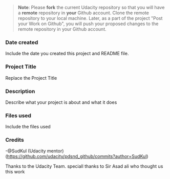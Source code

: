 >**Note**: Please **fork** the current Udacity repository so that you will have a **remote** repository in **your** Github account. Clone the remote repository to your local machine. Later, as a part of the project "Post your Work on Github", you will push your proposed changes to the remote repository in your Github account.

### Date created
Include the date you created this project and README file.

### Project Title
Replace the Project Title

### Description
Describe what your project is about and what it does

### Files used
Include the files used

### Credits
-@SudKul (Udacity mentor) (https://github.com/udacity/pdsnd_github/commits?author=SudKul)

Thanks to the Udacity Team.
speciall thanks to Sir Asad ali who thought us this work


